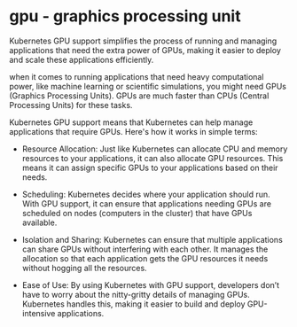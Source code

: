 # gpu - graphics processing unit

Kubernetes GPU support simplifies the process of running and managing applications that need the extra power of GPUs, making it easier to deploy and scale these applications efficiently.

when it comes to running applications that need heavy computational power, like machine learning or scientific simulations, you might need GPUs (Graphics Processing Units). GPUs are much faster than CPUs (Central Processing Units) for these tasks.

 Kubernetes GPU support means that Kubernetes can help manage applications that require GPUs. Here's how it works in simple terms:

* Resource Allocation: Just like Kubernetes can allocate CPU and memory resources to your applications, it can also allocate GPU resources. This means it can assign specific GPUs to your applications based on their needs.

* Scheduling: Kubernetes decides where your application should run. With GPU support, it can ensure that applications needing GPUs are scheduled on nodes (computers in the cluster) that have GPUs available.

* Isolation and Sharing: Kubernetes can ensure that multiple applications can share GPUs without interfering with each other. It manages the allocation so that each application gets the GPU resources it needs without hogging all the resources.

* Ease of Use: By using Kubernetes with GPU support, developers don’t have to worry about the nitty-gritty details of managing GPUs. Kubernetes handles this, making it easier to build and deploy GPU-intensive applications.
